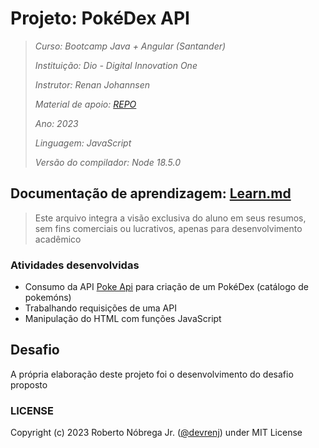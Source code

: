 # Projeto: PokéDex API

> *Curso: Bootcamp Java + Angular (Santander)*
>
> *Instituição: Dio - Digital Innovation One*
>
> *Instrutor: Renan Johannsen*
>
> *Material de apoio: [REPO](https://github.com/digitalinnovationone/js-developer-pokedex)*
>
> *Ano: 2023*
>
> *Linguagem: JavaScript*
>
> *Versão do compilador: Node 18.5.0*

## Documentação de aprendizagem: [Learn.md](/LEARN.MD)

> Este arquivo integra a visão exclusiva do aluno em seus resumos, sem fins comerciais ou lucrativos, apenas para desenvolvimento acadêmico

### Atividades desenvolvidas

- Consumo da API [Poke Api](http://pokeapi.co) para criação de um PokéDex (catálogo de pokemóns)
- Trabalhando requisições de uma API
- Manipulação do HTML com funções JavaScript

## Desafio

A própria elaboração deste projeto foi o desenvolvimento do desafio proposto

### LICENSE

Copyright (c) 2023 Roberto Nóbrega Jr. ([@devrenj](https://www.github.com/devrenj)) under MIT License

